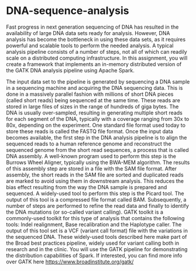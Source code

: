 # DNA-sequence-analysis
Fast progress in next generation sequencing of DNA has resulted in the availability of large DNA data
sets ready for analysis. However, DNA analysis has become the bottleneck in using these data sets,
as it requires powerful and scalable tools to perform the needed analysis. A typical analysis pipeline
consists of a number of steps, not all of which can readily scale on a distributed computing
infrastructure. In this assignment, you will create a framework that implements an in-memory
distributed version of the GATK DNA analysis pipeline using Apache Spark.  

The input data set to the pipeline is generated by sequencing a DNA sample in a sequencing machine and acquiring the
DNA sequencing data. This is done in a massively parallel fashion with millions of short DNA pieces
(called short reads) being sequenced at the same time. These reads are stored in large files of sizes in
the range of hundreds of giga bytes. The DNA is usually over-sampled, resulting in generating
multiple short reads for each segment of the DNA, typically with a coverage ranging from 30x to 80x,
depending on the experiment. One standard file format used today to store these reads is called the
FASTQ file format. Once the input data becomes available, the first step in the DNA analysis pipeline
is to align the sequenced reads to a human reference genome and reconstruct the sequenced
genome from the short read sequences, a process that is called DNA assembly. A well-known
program used to perform this step is the Burrows Wheel Aligner, typically using the BWA-MEM
algorithm. The results of this assembly step are stored in a file with the SAM file format.
After assembly, the short reads in the SAM file are sorted and duplicated reads are marked to avoid
using them in downstream analysis. This reduces the bias effect resulting from the way the DNA
sample is prepared and sequenced. A widely-used tool to perform this step is the Picard tool. The
output of this tool is a compressed file format called BAM. Subsequently, a number of steps are
performed to refine the read data and finally to identify the DNA mutations (or so-called variant
calling). GATK toolkit is a commonly-used toolkit for this type of analysis that contains the following
tools: Indel realignment, Base recalibration and the Haplotype caller. The output of this tool set is a
VCF (variant call format) file with the variations in the sequenced DNA. These widely-used tools
described here make part of the Broad best practices pipeline, widely used for variant calling both in
research and in the clinic. You will use the GATK pipeline for demonstrating the distribution
capabilities of Spark. If interested, you can find more info over GATK here
https://www.broadinstitute.org/gatk/
